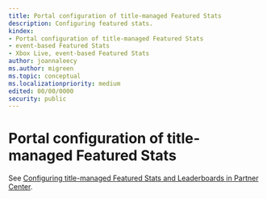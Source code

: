 ```yaml
---
title: Portal configuration of title-managed Featured Stats
description: Configuring featured stats.
kindex:
- Portal configuration of title-managed Featured Stats
- event-based Featured Stats
- Xbox Live, event-based Featured Stats
author: joannaleecy
ms.author: migreen
ms.topic: conceptual
ms.localizationpriority: medium
edited: 00/00/0000
security: public
---
```


# Portal configuration of title-managed Featured Stats

See [Configuring title-managed Featured Stats and Leaderboards in Partner Center](../../title-managed/config/live-tm-leaderboards-portal.md).